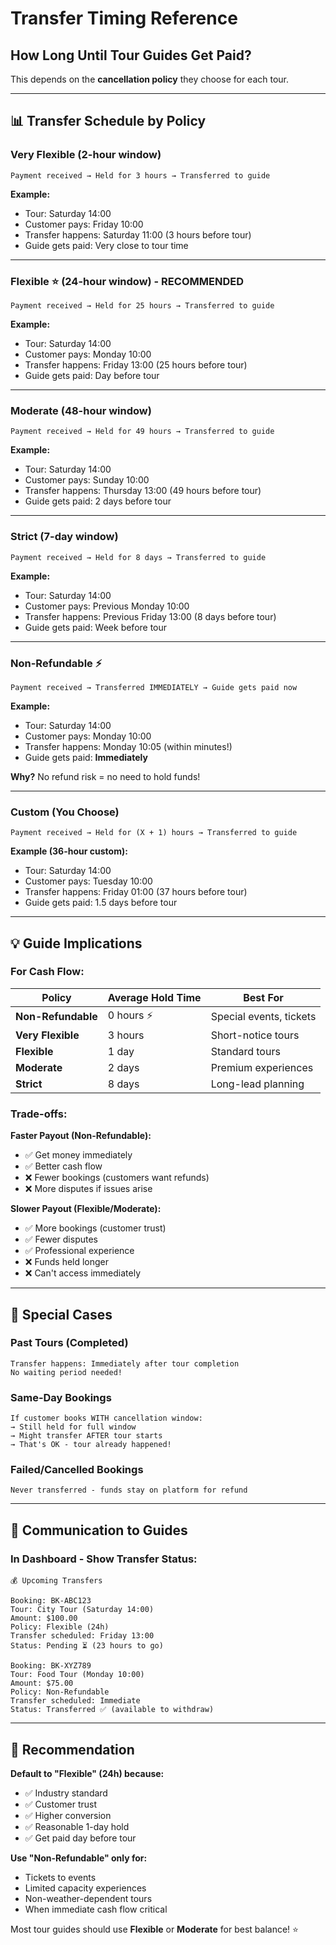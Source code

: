 # Transfer Timing Reference

## How Long Until Tour Guides Get Paid?

This depends on the **cancellation policy** they choose for each tour.

---

## 📊 **Transfer Schedule by Policy**

### Very Flexible (2-hour window)
```
Payment received → Held for 3 hours → Transferred to guide
```
**Example:**
- Tour: Saturday 14:00
- Customer pays: Friday 10:00
- Transfer happens: Saturday 11:00 (3 hours before tour)
- Guide gets paid: Very close to tour time

---

### Flexible ⭐ (24-hour window) - RECOMMENDED
```
Payment received → Held for 25 hours → Transferred to guide
```
**Example:**
- Tour: Saturday 14:00
- Customer pays: Monday 10:00
- Transfer happens: Friday 13:00 (25 hours before tour)
- Guide gets paid: Day before tour

---

### Moderate (48-hour window)
```
Payment received → Held for 49 hours → Transferred to guide
```
**Example:**
- Tour: Saturday 14:00
- Customer pays: Sunday 10:00
- Transfer happens: Thursday 13:00 (49 hours before tour)
- Guide gets paid: 2 days before tour

---

### Strict (7-day window)
```
Payment received → Held for 8 days → Transferred to guide
```
**Example:**
- Tour: Saturday 14:00
- Customer pays: Previous Monday 10:00
- Transfer happens: Previous Friday 13:00 (8 days before tour)
- Guide gets paid: Week before tour

---

### Non-Refundable ⚡
```
Payment received → Transferred IMMEDIATELY → Guide gets paid now
```
**Example:**
- Tour: Saturday 14:00
- Customer pays: Monday 10:00
- Transfer happens: Monday 10:05 (within minutes!)
- Guide gets paid: **Immediately**

**Why?** No refund risk = no need to hold funds!

---

### Custom (You Choose)
```
Payment received → Held for (X + 1) hours → Transferred to guide
```
**Example (36-hour custom):**
- Tour: Saturday 14:00
- Customer pays: Tuesday 10:00
- Transfer happens: Friday 01:00 (37 hours before tour)
- Guide gets paid: 1.5 days before tour

---

## 💡 **Guide Implications**

### For Cash Flow:

| Policy | Average Hold Time | Best For |
|--------|------------------|----------|
| **Non-Refundable** | 0 hours ⚡ | Special events, tickets |
| **Very Flexible** | 3 hours | Short-notice tours |
| **Flexible** | 1 day | Standard tours |
| **Moderate** | 2 days | Premium experiences |
| **Strict** | 8 days | Long-lead planning |

### Trade-offs:

**Faster Payout (Non-Refundable):**
- ✅ Get money immediately
- ✅ Better cash flow
- ❌ Fewer bookings (customers want refunds)
- ❌ More disputes if issues arise

**Slower Payout (Flexible/Moderate):**
- ✅ More bookings (customer trust)
- ✅ Fewer disputes
- ✅ Professional experience
- ❌ Funds held longer
- ❌ Can't access immediately

---

## 🔄 **Special Cases**

### Past Tours (Completed)
```
Transfer happens: Immediately after tour completion
No waiting period needed!
```

### Same-Day Bookings
```
If customer books WITH cancellation window:
→ Still held for full window
→ Might transfer AFTER tour starts
→ That's OK - tour already happened!
```

### Failed/Cancelled Bookings
```
Never transferred - funds stay on platform for refund
```

---

## 📧 **Communication to Guides**

### In Dashboard - Show Transfer Status:

```
💰 Upcoming Transfers

Booking: BK-ABC123
Tour: City Tour (Saturday 14:00)
Amount: $100.00
Policy: Flexible (24h)
Transfer scheduled: Friday 13:00
Status: Pending ⏳ (23 hours to go)

Booking: BK-XYZ789
Tour: Food Tour (Monday 10:00)
Amount: $75.00
Policy: Non-Refundable
Transfer scheduled: Immediate
Status: Transferred ✅ (available to withdraw)
```

---

## 🎯 **Recommendation**

**Default to "Flexible" (24h) because:**
- ✅ Industry standard
- ✅ Customer trust
- ✅ Higher conversion
- ✅ Reasonable 1-day hold
- ✅ Get paid day before tour

**Use "Non-Refundable" only for:**
- Tickets to events
- Limited capacity experiences
- Non-weather-dependent tours
- When immediate cash flow critical

Most tour guides should use **Flexible** or **Moderate** for best balance! ⭐

